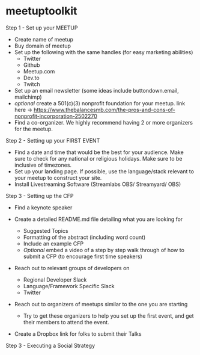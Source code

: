 # meetuptoolkit

Step 1 - Set up your MEETUP
- Create name of meetup
- Buy domain of meetup
- Set up the following with the same handles (for easy marketing abilities)
  - Twitter
  - Github
  - Meetup.com
  - Dev.to
  - Twitch
- Set up an email newsletter (some ideas include buttondown.email, mailchimp)
- *optional* create a 501(c)(3) nonprofit foundation for your meetup. link here -> https://www.thebalancesmb.com/the-pros-and-cons-of-nonprofit-incorporation-2502270
- Find a co-organizer. We highly recommend having 2 or more organizers for the meetup. 

Step 2 - Setting up your FIRST EVENT
- Find a date and time that would be the best for your audience. 
Make sure to check for any national or religious holidays. Make sure to be inclusive of timezones. 
- Set up your landing page. If possible, use the language/stack relevant to your meetup to construct your site. 
- Install Livestreaming Software (Streamlabs OBS/ Streamyard/ OBS)


Step 3 - Setting up the CFP
- Find a keynote speaker 
- Create a detailed README.md file detailing what you are looking for 
  - Suggested Topics
  - Formatting of the abstract (including word count)
  - Include an example CFP 
  - *Optional* embed a video of a step by step walk through of how to submit a CFP (to encourage first time speakers)
- Reach out to relevant groups of developers on 
  - Regional Developer Slack 
  - Language/Framework Specific Slack
  - Twitter
- Reach out to organizers of meetups similar to the one you are starting
  - Try to get these organizers to help you set up the first event, and get their members to attend the event. 
  
  
- Create a Dropbox link for folks to submit their Talks


Step 3 - Executing a Social Strategy
